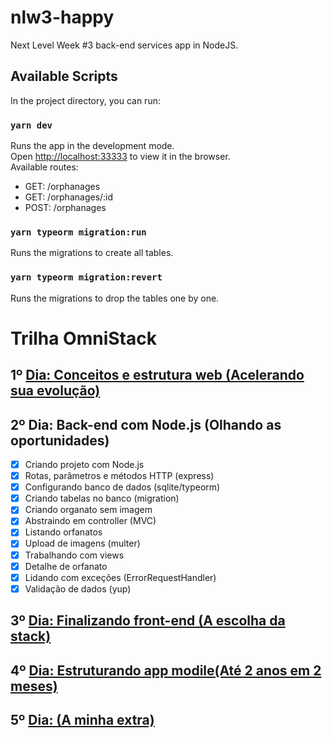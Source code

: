 # nlw3-happy
Next Level Week #3 back-end services app in NodeJS.

## Available Scripts

In the project directory, you can run:

### `yarn dev`

Runs the app in the development mode.<br />
Open [http://localhost:33333](http://localhost:3333) to view it in the browser.<br />
Available routes:<br />
* GET: /orphanages<br />
* GET: /orphanages/:id<br />
* POST: /orphanages<br />

### `yarn typeorm migration:run`

Runs the migrations to create all tables.

### `yarn typeorm migration:revert`

Runs the migrations to drop the tables one by one.

# Trilha OmniStack
## 1º [Dia: Conceitos e estrutura web (Acelerando sua evolução)](https://github.com/FlavioMiyaji/nlw3-happy-web)
## 2º Dia: Back-end com Node.js (Olhando as oportunidades)
* [x] Criando projeto com Node.js
* [x] Rotas, parâmetros e métodos HTTP (express)
* [x] Configurando banco de dados (sqlite/typeorm)
* [x] Criando tabelas no banco (migration)
* [x] Criando organato sem imagem
* [x] Abstraindo em controller (MVC)
* [x] Listando orfanatos
* [x] Upload de imagens (multer)
* [x] Trabalhando com views
* [x] Detalhe de orfanato
* [x] Lidando com exceções (ErrorRequestHandler)
* [x] Validação de dados (yup)
## 3º [Dia: Finalizando front-end (A escolha da stack)](https://github.com/FlavioMiyaji/nlw3-happy-web)
## 4º [Dia: Estruturando app modile(Até 2 anos em 2 meses)](https://github.com/FlavioMiyaji/nlw3-happy-mobile)
## 5º [Dia: (A minha extra)](https://github.com/FlavioMiyaji/nlw3-happy-mobile)
